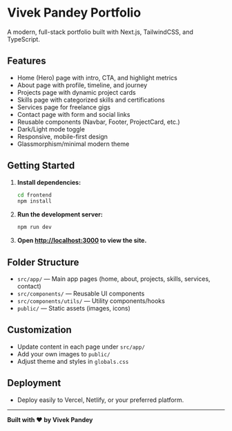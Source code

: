 # Vivek Pandey Portfolio

A modern, full-stack portfolio built with Next.js, TailwindCSS, and TypeScript.

## Features
- Home (Hero) page with intro, CTA, and highlight metrics
- About page with profile, timeline, and journey
- Projects page with dynamic project cards
- Skills page with categorized skills and certifications
- Services page for freelance gigs
- Contact page with form and social links
- Reusable components (Navbar, Footer, ProjectCard, etc.)
- Dark/Light mode toggle
- Responsive, mobile-first design
- Glassmorphism/minimal modern theme

## Getting Started

1. **Install dependencies:**
   ```bash
   cd frontend
   npm install
   ```
2. **Run the development server:**
   ```bash
   npm run dev
   ```
3. **Open [http://localhost:3000](http://localhost:3000) to view the site.**

## Folder Structure
- `src/app/` — Main app pages (home, about, projects, skills, services, contact)
- `src/components/` — Reusable UI components
- `src/components/utils/` — Utility components/hooks
- `public/` — Static assets (images, icons)

## Customization
- Update content in each page under `src/app/`
- Add your own images to `public/`
- Adjust theme and styles in `globals.css`

## Deployment
- Deploy easily to Vercel, Netlify, or your preferred platform.

---

**Built with ❤️ by Vivek Pandey**
